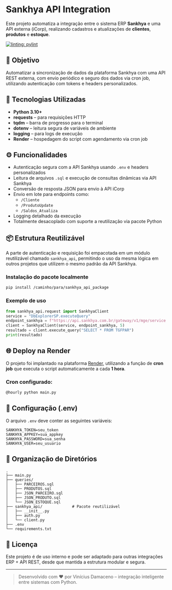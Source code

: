 # Sankhya API Integration

Este projeto automatiza a integração entre o sistema ERP **Sankhya** e uma API externa (iCorp), realizando cadastros e atualizações de **clientes**, **produtos** e **estoque**.

[![linting: pylint](https://img.shields.io/badge/linting-pylint-yellowgreen)](https://github.com/pylint-dev/pylint)

## 📌 Objetivo

Automatizar a sincronização de dados da plataforma Sankhya com uma API REST externa, com envio periódico e seguro dos dados via cron job, utilizando autenticação com tokens e headers personalizados.

## 🚀 Tecnologias Utilizadas

- **Python 3.10+**
- **requests** – para requisições HTTP
- **tqdm** – barra de progresso para o terminal
- **dotenv** – leitura segura de variáveis de ambiente
- **logging** – para logs de execução
- **Render** – hospedagem do script com agendamento via cron job

## ⚙️ Funcionalidades

- Autenticação segura com a API Sankhya usando `.env` e headers personalizados
- Leitura de arquivos `.sql` e execução de consultas dinâmicas via API Sankhya
- Conversão de resposta JSON para envio à API iCorp
- Envio em lote para endpoints como:
  - `/Cliente`
  - `/ProdutoUpdate`
  - `/Saldos_Atualiza`
- Logging detalhado da execução
- Totalmente desacoplado com suporte a reutilização via pacote Python

## 📦 Estrutura Reutilizável

A parte de autenticação e requisição foi empacotada em um módulo reutilizável chamado `sankhya_api`, permitindo o uso da mesma lógica em outros projetos que utilizem o mesmo padrão da API Sankhya.

### Instalação do pacote localmente

```bash
pip install /caminho/para/sankhya_api_package
```

### Exemplo de uso

```python
from sankhya_api.request import SankhyaClient
service = "DbExplorerSP.executeQuery"
endpoint_sankhya = f"https://api.sankhya.com.br/gateway/v1/mge/service.sbr?serviceName={service}&outputType=json"
client = SankhyaClient(service, endpoint_sankhya, 5)
resultado = client.execute_query("SELECT * FROM TGFPAR")
print(resultado)
```

## 🌐 Deploy na Render

O projeto foi implantado na plataforma [Render](https://render.com), utilizando a função de **cron job** que executa o script automaticamente a cada **1 hora**.

### Cron configurado:

```bash
@hourly python main.py
```

## 🔐 Configuração (.env)

O arquivo `.env` deve conter as seguintes variáveis:

```dotenv
SANKHYA_TOKEN=seu_token
SANKHYA_APPKEY=sua_appkey
SANKHYA_PASSWORD=sua_senha
SANKHYA_USER=seu_usuario
```

## 📁 Organização de Diretórios

```
.
├── main.py
├── queries/
│   ├── PARCEIROS.sql
│   ├── PRODUTOS.sql
│   ├── JSON_PARCEIRO.sql
│   ├── JSON_PRODUTO.sql
│   └── JSON_ESTOQUE.sql
├── sankhya_api/             # Pacote reutilizável
│   ├── __init__.py
│   ├── auth.py
│   └── client.py
├── .env
└── requirements.txt
```

## 📄 Licença

Este projeto é de uso interno e pode ser adaptado para outras integrações ERP + API REST, desde que mantida a estrutura modular e segura.

---

> Desenvolvido com ❤️ por Vinícius Damaceno – integração inteligente entre sistemas com Python.